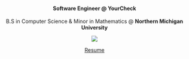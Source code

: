 <h4 align="center"> Software Engineer @ YourCheck </h4>

<p align="center">
  B.S in Computer Science & Minor in Mathematics @ <b>Northern Michigan University</b> 
</p>

<p align="center">
<img src="https://github.com/tempre/tempre/blob/main/kirby.gif" atl="kirby!">
</p>

<p align="center"><a href="https://github.com/tempre/tempre/blob/main/AnthonySchreiber%20Resume%20LATEST.pdf">Resume</a></p>





